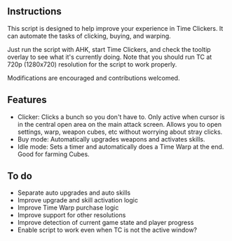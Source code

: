 ## Instructions
This script is designed to help improve your experience in Time Clickers. It can automate the tasks of clicking, buying, and warping. 

Just run the script with AHK, start Time Clickers, and check the tooltip overlay to see what it's currently doing. Note that you should run TC at 720p (1280x720) resolution for the script to work properly. 

Modifications are encouraged and contributions welcomed. 

## Features
- Clicker: Clicks a bunch so you don't have to. Only active when cursor is in the central open area on the main attack screen. Allows you to open settings, warp, weapon cubes, etc without worrying about stray clicks. 
- Buy mode: Automatically upgrades weapons and activates skills. 
- Idle mode: Sets a timer and automatically does a Time Warp at the end. Good for farming Cubes. 

## To do
- Separate auto upgrades and auto skills
- Improve upgrade and skill activation logic
- Improve Time Warp purchase logic
- Improve support for other resolutions
- Improve detection of current game state and player progress
- Enable script to work even when TC is not the active window?
